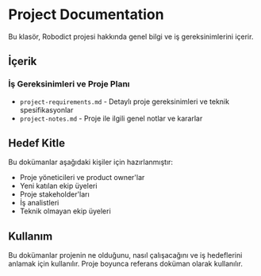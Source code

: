 # Project Documentation

Bu klasör, Robodict projesi hakkında genel bilgi ve iş gereksinimlerini içerir.

## İçerik

### İş Gereksinimleri ve Proje Planı
- `project-requirements.md` - Detaylı proje gereksinimleri ve teknik spesifikasyonlar
- `project-notes.md` - Proje ile ilgili genel notlar ve kararlar

## Hedef Kitle
Bu dokümanlar aşağıdaki kişiler için hazırlanmıştır:
- Proje yöneticileri ve product owner'lar
- Yeni katılan ekip üyeleri
- Proje stakeholder'ları
- İş analistleri
- Teknik olmayan ekip üyeleri

## Kullanım
Bu dokümanlar projenin ne olduğunu, nasıl çalışacağını ve iş hedeflerini anlamak için kullanılır.
Proje boyunca referans doküman olarak kullanılır.
